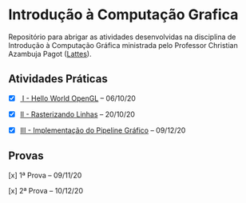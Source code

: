 # Introdução à Computação Grafica

Repositório para abrigar as atividades desenvolvidas na disciplina de Introdução à Computação Gráfica ministrada pelo Professor Christian Azambuja Pagot ([Lattes](http://lattes.cnpq.br/4353928200012173)).

## Atividades Práticas

 - [x] [ I - Hello World OpenGL](https://github.com/matheusdantascc/ICG/tree/master/act01_hello_world_opengl) – 06/10/20
- [x] [II - Rasterizando Linhas](https://github.com/matheusdantascc/ICG/tree/master/act02_rasterizing_lines) – 20/10/20

- [x] [III - Implementação do Pipeline Gráfico](https://github.com/matheusdantascc/ICG/tree/master/act03_transformations) – 09/12/20
## Provas

[x] 1ª Prova – 09/11/20

[x] 2ª Prova – 10/12/20 



